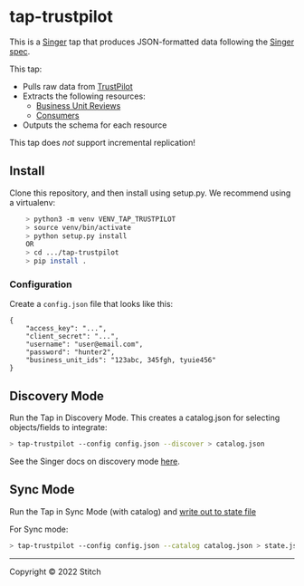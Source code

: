 # tap-trustpilot

This is a [Singer](https://singer.io) tap that produces JSON-formatted data
following the [Singer
spec](https://github.com/singer-io/getting-started/blob/master/SPEC.md).

This tap:

- Pulls raw data from [TrustPilot](https://developers.trustpilot.com/)
- Extracts the following resources:
  - [Business Unit Reviews](https://developers.trustpilot.com/business-units-api#get-a-business-unit's-reviews)
  - [Consumers](https://developers.trustpilot.com/consumer-api#get-the-profile-of-the-consumer(with-#reviews-and-weblinks))
- Outputs the schema for each resource

This tap does _not_ support incremental replication!

## Install

Clone this repository, and then install using setup.py. We recommend using a virtualenv:

```bash
    > python3 -m venv VENV_TAP_TRUSTPILOT
    > source venv/bin/activate
    > python setup.py install
    OR
    > cd .../tap-trustpilot
    > pip install .
```

### Configuration

Create a `config.json` file that looks like this:

```
{
    "access_key": "...",
    "client_secret": "...",
    "username": "user@email.com",
    "password": "hunter2",
    "business_unit_ids": "123abc, 345fgh, tyuie456"
}
```

## Discovery Mode

Run the Tap in Discovery Mode. This creates a catalog.json for selecting objects/fields to integrate:
    
```bash
> tap-trustpilot --config config.json --discover > catalog.json
```
   
See the Singer docs on discovery mode [here](https://github.com/singer-io/getting-started/blob/master/docs/DISCOVERY_MODE.md#discovery-mode).

## Sync Mode

Run the Tap in Sync Mode (with catalog) and [write out to state file](https://github.com/singer-io/getting-started/blob/master/docs/RUNNING_AND_DEVELOPING.md#running-a-singer-tap-with-a-singer-target)

For Sync mode:
```bash
> tap-trustpilot --config config.json --catalog catalog.json > state.json
```

---

Copyright &copy; 2022 Stitch
